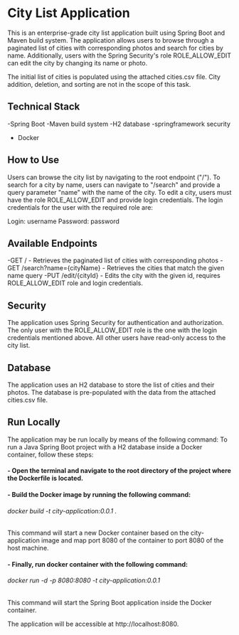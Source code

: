 # City List Application
This is an enterprise-grade city list application built using Spring Boot and Maven build system. The application allows users to browse through a paginated list of cities with corresponding photos and search for cities by name. Additionally, users with the Spring Security's role ROLE_ALLOW_EDIT can edit the city by changing its name or photo.

The initial list of cities is populated using the attached cities.csv file. City addition, deletion, and sorting are not in the scope of this task.
## Technical Stack
-Spring Boot
-Maven build system
-H2 database
-springframework security
- Docker
## How to Use
Users can browse the city list by navigating to the root endpoint ("/"). To search for a city by name, users can navigate to "/search" and provide a query parameter "name" with the name of the city.
To edit a city, users must have the role ROLE_ALLOW_EDIT and provide login credentials. The login credentials for the user with the required role are:

Login: username
Password: password

## Available Endpoints
-GET / - Retrieves the paginated list of cities with corresponding photos
-GET /search?name={cityName} - Retrieves the cities that match the given name query
-PUT /edit/{cityId} - Edits the city with the given id, requires ROLE_ALLOW_EDIT role and login credentials.
## Security
The application uses Spring Security for authentication and authorization. The only user with the ROLE_ALLOW_EDIT role is the one with the login credentials mentioned above. All other users have read-only access to the city list.
## Database
The application uses an H2 database to store the list of cities and their photos. The database is pre-populated with the data from the attached cities.csv file.
## Run Locally
The application may be run locally by means of the following command:
To run a Java Spring Boot project with a H2 database inside a Docker container, follow these steps:
####    - Open the terminal and navigate to the root directory of the project where the Dockerfile is located.
####    - Build the Docker image by running the following command:
######            docker build -t city-application:0.0.1 .
This command will start a new Docker container based on the city-application image and map port 8080 of the container to port 8080 of the host machine.
####    - Finally, run docker container with the following command:
######            docker run -d -p 8080:8080 -t city-application:0.0.1
This command will start the Spring Boot application inside the Docker container.

The application will be accessible at http://localhost:8080.
